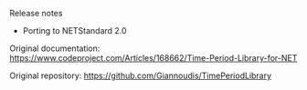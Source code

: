 Release notes
- Porting to NETStandard 2.0 

Original documentation:
https://www.codeproject.com/Articles/168662/Time-Period-Library-for-NET

Original repository:
https://github.com/Giannoudis/TimePeriodLibrary 